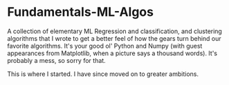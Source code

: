 # Fundamentals-ML-Algos

A collection of elementary ML Regression and classification, and clustering algorithms that I wrote to get a better feel of how the gears turn behind our favorite algorithms. It's your good ol' Python and Numpy (with guest appearances from Matplotlib, when a picture says a thousand words). It's probably a mess, so sorry for that.

This is where I started. I have since moved on to greater ambitions.
